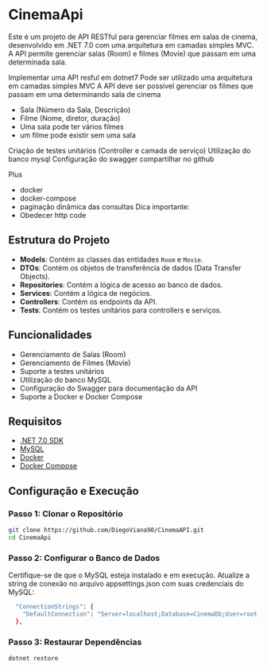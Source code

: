 # CinemaApi

Este é um projeto de API RESTful para gerenciar filmes em salas de cinema, desenvolvido em .NET 7.0 com uma arquitetura em camadas simples MVC. A API permite gerenciar salas (Room) e filmes (Movie) que passam em uma determinada sala.

Implementar uma API resful em dotnet7
Pode ser utilizado uma arquitetura em camadas simples MVC
A API deve ser possível gerenciar os filmes que passam em uma determinando sala de cinema
- Sala (Número da Sala, Descrição)
- Filme (Nome, diretor, duração)
- Uma sala pode ter vários filmes
- um filme pode existir sem uma sala


Criação de testes unitários (Controller e camada de serviço)
Utilização do banco mysql
Configuração do swagger
compartilhar no github

Plus
- docker
- docker-compose 
- paginação dinâmica das consultas
Dica importante:
- Obedecer http code


## Estrutura do Projeto

- **Models**: Contém as classes das entidades `Room` e `Movie`.
- **DTOs**: Contém os objetos de transferência de dados (Data Transfer Objects).
- **Repositories**: Contém a lógica de acesso ao banco de dados.
- **Services**: Contém a lógica de negócios.
- **Controllers**: Contém os endpoints da API.
- **Tests**: Contém os testes unitários para controllers e serviços.

## Funcionalidades

- Gerenciamento de Salas (Room)
- Gerenciamento de Filmes (Movie)
- Suporte a testes unitários
- Utilização do banco MySQL
- Configuração do Swagger para documentação da API
- Suporte a Docker e Docker Compose

## Requisitos

- [.NET 7.0 SDK](https://dotnet.microsoft.com/download/dotnet/7.0)
- [MySQL](https://www.mysql.com/downloads/)
- [Docker](https://www.docker.com/get-started)
- [Docker Compose](https://docs.docker.com/compose/install/)

## Configuração e Execução

### Passo 1: Clonar o Repositório

```bash
git clone https://github.com/DiegoViana90/CinemaAPI.git
cd CinemaApi
```
### Passo 2: Configurar o Banco de Dados
Certifique-se de que o MySQL esteja instalado e em execução.
Atualize a string de conexão no arquivo appsettings.json com suas credenciais do MySQL:
```bash
  "ConnectionStrings": {
    "DefaultConnection": "Server=localhost;Database=CinemaDb;User=root;Password=yourpassword;"
  },
```

### Passo 3: Restaurar Dependências
```bash
dotnet restore
```

